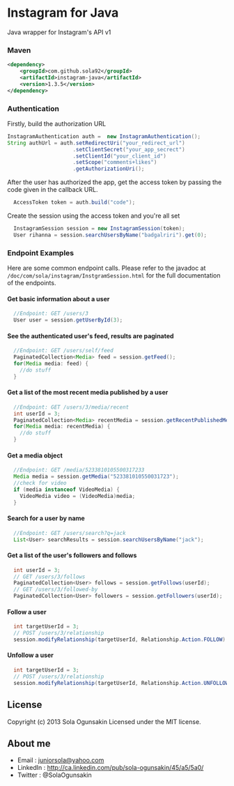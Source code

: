 Instagram for Java
==============
Java wrapper for Instagram's API v1

### Maven 
```xml
<dependency>
    <groupId>com.github.sola92</groupId>
    <artifactId>instagram-java</artifactId>
    <version>1.3.5</version>
</dependency>
```

### Authentication
 Firstly, build the authorization URL
```java
InstagramAuthentication auth =  new InstagramAuthentication();
String authUrl = auth.setRedirectUri("your_redirect_url")
                     .setClientSecret("your_app_secrect")
                     .setClientId("your_client_id")
                     .setScope("comments+likes")
                     .getAuthorizationUri();
```
 After the user has authorized the app, get the access token by passing the code given in the callback URL. 
```java
  AccessToken token = auth.build("code");
```
 Create the session using the access token and you're all set
```java 
  InstagramSession session = new InstagramSession(token);
  User rihanna = session.searchUsersByName("badgalriri").get(0);
``` 
### Endpoint Examples
Here are some common endpoint calls. Please refer to the javadoc at `/doc/com/sola/instagram/InstgramSession.html` for the full documentation of the endpoints.

#### Get basic information about a user 
```java
  //Endpoint: GET /users/3
  User user = session.getUserById(3);
```

#### See the authenticated user's feed, results are paginated 
```java
  //Endpoint: GET /users/self/feed
  PaginatedCollection<Media> feed = session.getFeed(); 
  for(Media media: feed) {
    //do stuff
  }
```

#### Get a list of the most recent media published by a user
```java
  //Endpoint: GET /users/3/media/recent
  int userId = 3;
  PaginatedCollection<Media> recentMedia = session.getRecentPublishedMedia(userId);
  for(Media media: recentMedia) {
    //do stuff
  }  
```

#### Get a media object
```java
  //Endpoint: GET /media/5233810105500317233
  Media media = session.getMedia("523381010550031723");
  //check for video
  if (media instanceof VideoMedia) { 
    VideoMedia video = (VideoMedia)media;
  }  
```

#### Search for a user by name
```java
  //Endpoint: GET /users/search?q=jack
  List<User> searchResults = session.searchUsersByName("jack");
```

#### Get a list of the user's followers and follows
```java 
  int userId = 3;
  // GET /users/3/follows
  PaginatedCollection<User> follows = session.getFollows(userId); 
  // GET /users/3/followed-by
  PaginatedCollection<User> followers = session.getFollowers(userId); 
```

#### Follow a user
```java 
  int targetUserId = 3;
  // POST /users/3/relationship
  session.modifyRelationship(targetUserId, Relationship.Action.FOLLOW)
```

#### Unfollow a user
```java 
  int targetUserId = 3;
  // POST /users/3/relationship
  session.modifyRelationship(targetUserId, Relationship.Action.UNFOLLOW)
```
## License
Copyright (c) 2013 Sola Ogunsakin
Licensed under the MIT license.

## About me
* Email : juniorsola@yahoo.com
* LinkedIn : http://ca.linkedin.com/pub/sola-ogunsakin/45/a5/5a0/
* Twitter : @SolaOgunsakin
